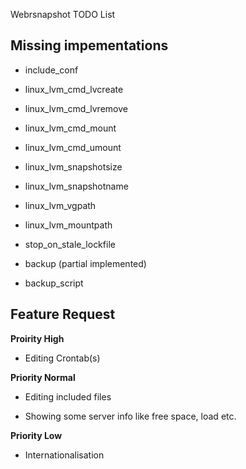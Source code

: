 Webrsnapshot TODO List


Missing impementations
---------------------------------------------------------------------------------------------------

* include_conf

* linux_lvm_cmd_lvcreate

* linux_lvm_cmd_lvremove

* linux_lvm_cmd_mount

* linux_lvm_cmd_umount

* linux_lvm_snapshotsize

* linux_lvm_snapshotname

* linux_lvm_vgpath

* linux_lvm_mountpath

* stop_on_stale_lockfile

* backup (partial implemented)

* backup_script



Feature Request
---------------------------------------------------------------------------------------------------


**Proirity High**

* Editing Crontab(s)


**Priority Normal**

* Editing included files

* Showing some server info like free space, load etc.


**Priority Low**

* Internationalisation